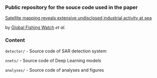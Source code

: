 ### Public repository for the souce code used in the paper

[Satellite mapping reveals extensive undisclosed industrial activity at sea](http://#)

by [Global Fishing Watch](http://#) _et al_.

### Content

`detector/` - Source code of SAR detection system

`nnets/` - Source code of Deep Learning models

`analyses/` - Source code of analyses and figures
